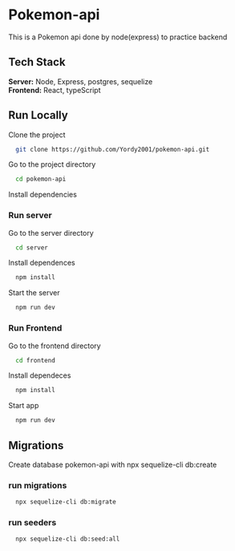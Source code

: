 # Pokemon-api

This is a Pokemon api done by node(express) to practice backend

## Tech Stack


**Server:** Node, Express, postgres, sequelize\
**Frontend:** React, typeScript


## Run Locally

Clone the project

```bash
  git clone https://github.com/Yordy2001/pokemon-api.git
```

Go to the project directory

```bash
  cd pokemon-api
```

Install dependencies

### Run server

Go to the server directory

```bash
  cd server
```

Install dependences

```bash
  npm install
```

Start the server

```bash
  npm run dev
```  
### Run Frontend

Go to the frontend directory

```bash
  cd frontend
```
Install dependeces

```bash
  npm install
```

Start app

```bash
  npm run dev
```  

## Migrations

Create database pokemon-api with npx sequelize-cli db:create

### run migrations

```bash
  npx sequelize-cli db:migrate
```
### run seeders

```bash
  npx sequelize-cli db:seed:all
```
